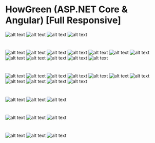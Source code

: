 # HowGreen (ASP.NET Core & Angular) [Full Responsive]

![alt text](https://github.com/iulian-b97/HowGreen/blob/main/How%20Green-Screens/s1.jpg)
![alt text](https://github.com/iulian-b97/HowGreen/blob/main/How%20Green-Screens/s2.jpg)
![alt text](https://github.com/iulian-b97/HowGreen/blob/main/How%20Green-Screens/s3.jpg)
![alt text](https://github.com/iulian-b97/HowGreen/blob/main/How%20Green-Screens/s4.jpg)
#
#
#
#
#
![alt text](https://github.com/iulian-b97/HowGreen/blob/main/How%20Green-Screens/s5.jpg)
![alt text](https://github.com/iulian-b97/HowGreen/blob/main/How%20Green-Screens/s6.jpg)
![alt text](https://github.com/iulian-b97/HowGreen/blob/main/How%20Green-Screens/s7.jpg)
![alt text](https://github.com/iulian-b97/HowGreen/blob/main/How%20Green-Screens/s8.jpg)
![alt text](https://github.com/iulian-b97/HowGreen/blob/main/How%20Green-Screens/s9.jpg)
![alt text](https://github.com/iulian-b97/HowGreen/blob/main/How%20Green-Screens/s10.jpg)
![alt text](https://github.com/iulian-b97/HowGreen/blob/main/How%20Green-Screens/s11.jpg)
![alt text](https://github.com/iulian-b97/HowGreen/blob/main/How%20Green-Screens/s12.jpg)
![alt text](https://github.com/iulian-b97/HowGreen/blob/main/How%20Green-Screens/s13.jpg)
![alt text](https://github.com/iulian-b97/HowGreen/blob/main/How%20Green-Screens/s14.jpg)
![alt text](https://github.com/iulian-b97/HowGreen/blob/main/How%20Green-Screens/s15.jpg)
![alt text](https://github.com/iulian-b97/HowGreen/blob/main/How%20Green-Screens/s16.jpg)
#
#
#
#
#
![alt text](https://github.com/iulian-b97/HowGreen/blob/main/How%20Green-Screens/s17.jpg)
![alt text](https://github.com/iulian-b97/HowGreen/blob/main/How%20Green-Screens/s18.jpg)
![alt text](https://github.com/iulian-b97/HowGreen/blob/main/How%20Green-Screens/s19.jpg)
![alt text](https://github.com/iulian-b97/HowGreen/blob/main/How%20Green-Screens/s20.jpg)
![alt text](https://github.com/iulian-b97/HowGreen/blob/main/How%20Green-Screens/s21.jpg)
![alt text](https://github.com/iulian-b97/HowGreen/blob/main/How%20Green-Screens/s22.jpg)
![alt text](https://github.com/iulian-b97/HowGreen/blob/main/How%20Green-Screens/s23.jpg)
![alt text](https://github.com/iulian-b97/HowGreen/blob/main/How%20Green-Screens/s24.jpg)
![alt text](https://github.com/iulian-b97/HowGreen/blob/main/How%20Green-Screens/s25.jpg)
![alt text](https://github.com/iulian-b97/HowGreen/blob/main/How%20Green-Screens/s26.jpg)
![alt text](https://github.com/iulian-b97/HowGreen/blob/main/How%20Green-Screens/s27.jpg)
#
#
#
#
#
![alt text](https://github.com/iulian-b97/HowGreen/blob/main/How%20Green-Screens/s28.jpg)
![alt text](https://github.com/iulian-b97/HowGreen/blob/main/How%20Green-Screens/s29.jpg)
![alt text](https://github.com/iulian-b97/HowGreen/blob/main/How%20Green-Screens/s30.jpg)
#
#
#
#
#
![alt text](https://github.com/iulian-b97/HowGreen/blob/main/How%20Green-Screens/s31.jpg)
![alt text](https://github.com/iulian-b97/HowGreen/blob/main/How%20Green-Screens/s32.jpg)
![alt text](https://github.com/iulian-b97/HowGreen/blob/main/How%20Green-Screens/s33.jpg)
#
#
#
#
#
![alt text](https://github.com/iulian-b97/HowGreen/blob/main/How%20Green-Screens/s34.jpg)
![alt text](https://github.com/iulian-b97/HowGreen/blob/main/How%20Green-Screens/s35.jpg)
![alt text](https://github.com/iulian-b97/HowGreen/blob/main/How%20Green-Screens/s36.jpg)
